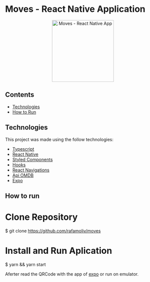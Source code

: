 # Moves - React Native Application

<p align="center">
<img src="src/assets/movesgif.gif" alt="Moves - React Native App" width="200"/>
</p>

## Contents

- [Technologies](#computer-technologies)
- [How to Run](#construction_worker-how-to-run)

## Technologies

This project was made using the follow technologies:

- [Typescript](https://www.typescriptlang.org/)
- [React Native](https://reactnative.dev/)
- [Styled Components](https://styled-components.com/)
- [Hooks](https://pt-br.reactjs.org/docs/hooks-intro.html)
- [React Navigations](https://reactnavigation.org/)
- [Api OMDB](http://omdbapi.com/)
- [Expo](https://expo.io/)

## How to run

# Clone Repository

\$ git clone https://github.com/rafamoliv/moves

# Install and Run Aplication

\$ yarn && yarn start

Aferter read the QRCode with the app of [expo](https://play.google.com/store/apps/details?id=host.exp.exponent) or run on emulator.

